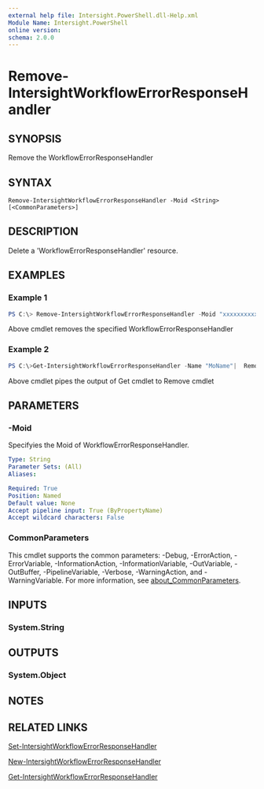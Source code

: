```yaml
---
external help file: Intersight.PowerShell.dll-Help.xml
Module Name: Intersight.PowerShell
online version:
schema: 2.0.0
---
```


# Remove-IntersightWorkflowErrorResponseHandler

## SYNOPSIS
Remove the WorkflowErrorResponseHandler

## SYNTAX

```
Remove-IntersightWorkflowErrorResponseHandler -Moid <String> [<CommonParameters>]
```

## DESCRIPTION
Delete a &apos;WorkflowErrorResponseHandler&apos; resource.

## EXAMPLES

### Example 1
```powershell
PS C:\> Remove-IntersightWorkflowErrorResponseHandler -Moid "xxxxxxxxxxxxxxxxxxxxxxxxxxx"
```
Above cmdlet removes the specified WorkflowErrorResponseHandler 

### Example 2
```powershell
PS C:\>Get-IntersightWorkflowErrorResponseHandler -Name "MoName"|  Remove-IntersightWorkflowErrorResponseHandler
```
Above cmdlet pipes the output of Get cmdlet to Remove cmdlet

## PARAMETERS

### -Moid
Specifyies the Moid of WorkflowErrorResponseHandler.

```yaml
Type: String
Parameter Sets: (All)
Aliases:

Required: True
Position: Named
Default value: None
Accept pipeline input: True (ByPropertyName)
Accept wildcard characters: False
```

### CommonParameters
This cmdlet supports the common parameters: -Debug, -ErrorAction, -ErrorVariable, -InformationAction, -InformationVariable, -OutVariable, -OutBuffer, -PipelineVariable, -Verbose, -WarningAction, and -WarningVariable. For more information, see [about_CommonParameters](http://go.microsoft.com/fwlink/?LinkID=113216).

## INPUTS

### System.String

## OUTPUTS

### System.Object
## NOTES

## RELATED LINKS

[Set-IntersightWorkflowErrorResponseHandler](./Set-IntersightWorkflowErrorResponseHandler.md)

[New-IntersightWorkflowErrorResponseHandler](./New-IntersightWorkflowErrorResponseHandler.md)

[Get-IntersightWorkflowErrorResponseHandler](./Get-IntersightWorkflowErrorResponseHandler.md)

